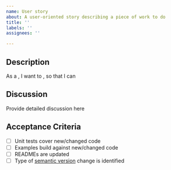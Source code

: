 ```yaml
---
name: User story
about: A user-oriented story describing a piece of work to do
title: ''
labels: ''
assignees: ''

---
```


## Description

As a <user type>, I want to <do something>, so that I can <accomplish something>

## Discussion

Provide detailed discussion here

## Acceptance Criteria
<!-- Remove any that don't apply -->

- [ ] Unit tests cover new/changed code
- [ ] Examples build against new/changed code
- [ ] READMEs are updated
- [ ] Type of [semantic version](https://semver.org/) change is identified
